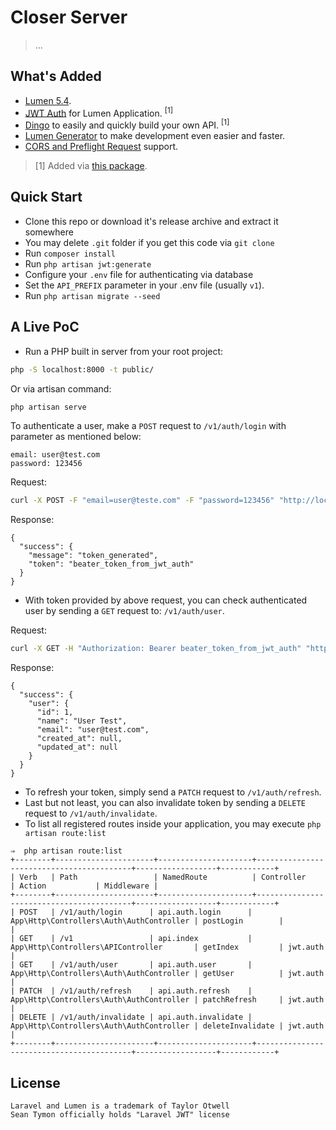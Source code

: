 # Closer Server

> ...

## What's Added

- [Lumen 5.4](https://github.com/laravel/lumen/tree/v5.4.0).
- [JWT Auth](https://github.com/tymondesigns/jwt-auth) for Lumen Application. <sup>[1]</sup>
- [Dingo](https://github.com/dingo/api) to easily and quickly build your own API. <sup>[1]</sup>
- [Lumen Generator](https://github.com/flipboxstudio/lumen-generator) to make development even easier and faster.
- [CORS and Preflight Request](https://developer.mozilla.org/en-US/docs/Web/HTTP/Access_control_CORS) support.

> [1] Added via [this package](https://packagist.org/packages/krisanalfa/lumen-dingo-adapter).

## Quick Start

- Clone this repo or download it's release archive and extract it somewhere
- You may delete `.git` folder if you get this code via `git clone`
- Run `composer install`
- Run `php artisan jwt:generate`
- Configure your `.env` file for authenticating via database
- Set the `API_PREFIX` parameter in your .env file (usually `v1`).
- Run `php artisan migrate --seed`

## A Live PoC

- Run a PHP built in server from your root project:

```sh
php -S localhost:8000 -t public/
```

Or via artisan command:

```sh
php artisan serve
```

To authenticate a user, make a `POST` request to `/v1/auth/login` with parameter as mentioned below:

```
email: user@test.com
password: 123456
```

Request:

```sh
curl -X POST -F "email=user@teste.com" -F "password=123456" "http://localhost:8000/v1/auth/login"
```

Response:

```
{
  "success": {
    "message": "token_generated",
    "token": "beater_token_from_jwt_auth"
  }
}
```

- With token provided by above request, you can check authenticated user by sending a `GET` request to: `/v1/auth/user`.

Request:

```sh
curl -X GET -H "Authorization: Bearer beater_token_from_jwt_auth" "http://localhost:8000/v1/auth/user"
```

Response:

```
{
  "success": {
    "user": {
      "id": 1,
      "name": "User Test",
      "email": "user@test.com",
      "created_at": null,
      "updated_at": null
    }
  }
}
```

- To refresh your token, simply send a `PATCH` request to `/v1/auth/refresh`.
- Last but not least, you can also invalidate token by sending a `DELETE` request to `/v1/auth/invalidate`.
- To list all registered routes inside your application, you may execute `php artisan route:list`

```
⇒  php artisan route:list
+--------+----------------------+---------------------+------------------------------------------+------------------+------------+
| Verb   | Path                 | NamedRoute          | Controller                               | Action           | Middleware |
+--------+----------------------+---------------------+------------------------------------------+------------------+------------+
| POST   | /v1/auth/login      | api.auth.login      | App\Http\Controllers\Auth\AuthController | postLogin        |            |
| GET    | /v1                 | api.index           | App\Http\Controllers\APIController       | getIndex         | jwt.auth   |
| GET    | /v1/auth/user       | api.auth.user       | App\Http\Controllers\Auth\AuthController | getUser          | jwt.auth   |
| PATCH  | /v1/auth/refresh    | api.auth.refresh    | App\Http\Controllers\Auth\AuthController | patchRefresh     | jwt.auth   |
| DELETE | /v1/auth/invalidate | api.auth.invalidate | App\Http\Controllers\Auth\AuthController | deleteInvalidate | jwt.auth   |
+--------+----------------------+---------------------+------------------------------------------+------------------+------------+
```

## License

```
Laravel and Lumen is a trademark of Taylor Otwell
Sean Tymon officially holds "Laravel JWT" license
```
